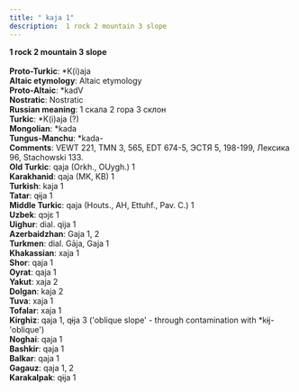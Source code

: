 ```yaml
---
title: " kaja 1"
description:  1 rock 2 mountain 3 slope
---
```

<p data-pagefind-weight="0.5">
<strong> 1 rock 2 mountain 3 slope</strong><br><br>
<strong>Proto-Turkic</strong>:  *K(i)aja<br>
<strong>Altaic etymology</strong>:  Altaic etymology<br>
<strong> Proto-Altaic</strong>:  *kadV<br>
<strong>Nostratic</strong>:  Nostratic<br>
<strong>Russian meaning</strong>:  1 скала 2 гора 3 склон<br>
<strong>Turkic</strong>:  *K(i)aja (?)<br>
<strong>Mongolian</strong>:  *kada<br>
<strong>Tungus-Manchu</strong>:  *kada-<br>
<strong>Comments</strong>:  VEWT 221, TMN 3, 565, EDT 674-5, ЭСТЯ 5, 198-199, Лексика 96, Stachowski 133.<br>
<strong>Old Turkic</strong>:  qaja (Orkh., OUygh.) 1<br>
<strong>Karakhanid</strong>:  qaja (MK, KB) 1<br>
<strong>Turkish</strong>:  kaja 1<br>
<strong>Tatar</strong>:  qɨja 1<br>
<strong>Middle Turkic</strong>:  qaja (Houts., AH, Ettuhf., Pav. C.) 1<br>
<strong>Uzbek</strong>:  qɔjɛ 1<br>
<strong>Uighur</strong>:  dial. qija 1<br>
<strong>Azerbaidzhan</strong>:  Gaja 1, 2<br>
<strong>Turkmen</strong>:  dial. Gāja, Gaja 1<br>
<strong>Khakassian</strong>:  xaja 1<br>
<strong>Shor</strong>:  qaja 1<br>
<strong>Oyrat</strong>:  qaja 1<br>
<strong>Yakut</strong>:  xaja 2<br>
<strong>Dolgan</strong>:  kaja 2<br>
<strong>Tuva</strong>:  xaja 1<br>
<strong>Tofalar</strong>:  xaja 1<br>
<strong>Kirghiz</strong>:  qaja 1, qɨja 3 ('oblique slope' - through contamination with *kɨj- 'oblique')<br>
<strong>Noghai</strong>:  qaja 1<br>
<strong>Bashkir</strong>:  qaja 1<br>
<strong>Balkar</strong>:  qaja 1<br>
<strong>Gagauz</strong>:  qaja 1, 2<br>
<strong>Karakalpak</strong>:  qɨja 1<br>

</p>
